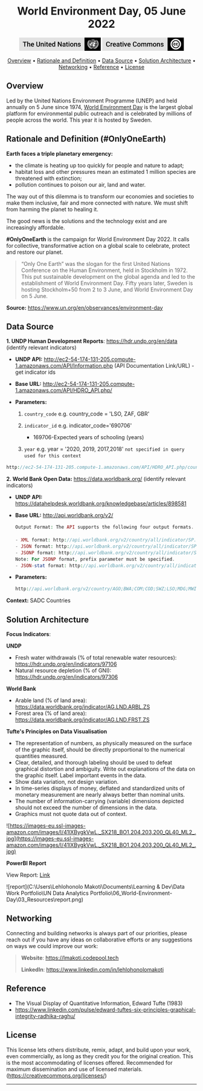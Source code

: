 <h1 align="center">World Environment Day, 05 June 2022</a></h1>

<p align='center'>
<img src="03_Resources/badge_un_title.png" style="height:35px" alt="un_badge" border="0">
<img src="03_Resources/badge_cc_title.png" style="height:35px" alt="cc_badge" border="0">
</p>
<p align="center">
  <a href="#overview">Overview</a> •
  <a href="#Rationale and definition (SDG9c)">Rationale and Definition</a> •
  <a href="#Data Source">Data Source</a> •
  <a href="#Solution Architecture">Solution Architecture</a> •
  <a href="#networking">Networking</a> •
  <a href="#Reference">Reference</a> •
  <a href="#license">License</a>
</p>


## Overview

Led by the United Nations Environment Programme (UNEP) and held annually on 5 June since 1974, [World Environment Day](https://www.unep.org/events/un-day/world-environment-day-2022) is the largest global platform for environmental public outreach and is celebrated by millions of people across the world. This year it is hosted by Sweden.



## Rationale and Definition (#OnlyOneEarth)

**Earth faces a triple planetary emergency:**

- the climate is heating up too quickly for people and nature to adapt;
- habitat loss and other pressures mean an estimated 1 million species are threatened with extinction;
- pollution continues to poison our air, land and water.

The way out of this dilemma is to transform our economies and societies to make them inclusive, fair and more connected with nature. We must shift from harming the planet to healing it.

The good news is the solutions and the technology exist and are increasingly affordable.

**\#OnlyOneEarth** is the campaign for World Environment Day 2022. It calls for collective, transformative action on a global scale to celebrate, protect and restore our planet.

> “Only One Earth” was the slogan for the first United Nations Conference on the Human Environment, held in Stockholm in 1972. This put sustainable development on the global agenda and led to the establishment of World Environment Day. Fifty years later, Sweden is hosting Stockholm+50 from 2 to 3 June, and World Environment Day on 5 June.

**Source:** https://www.un.org/en/observances/environment-day



## Data Source

**1. UNDP Human Development Reports**: https://hdr.undp.org/en/data (identify relevant indicators)

- **UNDP API:** http://ec2-54-174-131-205.compute-1.amazonaws.com/API/Information.php (API Documentation Link/URL) - get indicator ids

- **Base URL:** http://ec2-54-174-131-205.compute-1.amazonaws.com/API/HDRO_API.php/

- **Parameters:**

  1. `country_code` e.g. country_code = 'LSO, ZAF, GBR'
  2. `indicator_id` e.g.  indicator_code='690706'
     - 169706-Expected years of schooling (years)

  3. `year` e.g. year = '2020, 2019, 2017,2018' `not specified in query used for this context`


```php
http://ec2-54-174-131-205.compute-1.amazonaws.com/API/HDRO_API.php/country_code=AGO,BWA,COM,COD,SWZ,LSO,MDG,MWI,MUS,MOZ,NAM,SYC,ZAF,TZA,ZMB,ZWE/indicator_id=46006
```

**2. World Bank Open Data:** https://data.worldbank.org/ (identify relevant indicators)

- **UNDP API:** https://datahelpdesk.worldbank.org/knowledgebase/articles/898581

- **Base URL:** http://api.worldbank.org/v2/

    ```php
    Output Format: The API supports the following four output formats.

    - XML format: http://api.worldbank.org/v2/country/all/indicator/SP.POP.TOTL?format=xml (paginated)
    - JSON format: http://api.worldbank.org/v2/country/all/indicator/SP.POP.TOTL?format=json (paginated)
    - JSONP format: http://api.worldbank.org/v2/country/all/indicator/SP.POP.TOTL?format=jsonP&prefix=Getdata  (invalid response)
    Note: For JSONP format, prefix parameter must be specified.
    - JSON-stat format: http://api.worldbank.org/v2/country/all/indicator/SP.POP.TOTL?format=jsonstat (usable - not paginated)
    ```

- **Parameters:**

    ```php
    http://api.worldbank.org/v2/country/AGO;BWA;COM;COD;SWZ;LSO;MDG;MWI;MUS;MOZ;NAM;SYC;ZAF;TZA;ZMB;ZWE/indicator/AG.LND.ARBL.ZS?format=jsonstat
    ```

    

**Context:** SADC Countries



## Solution Architecture

**Focus Indicators**:

**UNDP**

- Fresh water withdrawals (% of total renewable water resources): https://hdr.undp.org/en/indicators/97106
- Natural resource depletion (% of GNI): https://hdr.undp.org/en/indicators/97306

**World Bank**

- Arable land (% of land area): https://data.worldbank.org/indicator/AG.LND.ARBL.ZS
- Forest area (% of land area): https://data.worldbank.org/indicator/AG.LND.FRST.ZS

**Tufte's Principles on Data Visualisation**

- The representation of numbers, as physically measured on the surface of  the graphic itself, should be directly proportional to the numerical  quantities measured.
- Clear, detailed, and thorough labeling should be used to defeat  graphical distortion and ambiguity. Write out explanations of the data  on the graphic itself. Label important events in the data.
- Show data variation, not design variation. 
- In time-series displays of money, deflated and standardized units of  monetary measurement are nearly always better than nominal units. 
- The number of information-carrying (variable) dimensions depicted should not exceed the number of dimensions in the data. 
- Graphics must not quote data out of context.

![https://images-eu.ssl-images-amazon.com/images/I/41lXBygkVwL._SX218_BO1,204,203,200_QL40_ML2_.jpg](https://images-eu.ssl-images-amazon.com/images/I/41lXBygkVwL._SX218_BO1,204,203,200_QL40_ML2_.jpg)

**PowerBI Report**

View Report: <a href="https://app.powerbi.com/view?r=eyJrIjoiMGEyMzA5YzItYjZiNi00MDc3LWI2OTQtMWFhYmI2YTcyMzQ2IiwidCI6IjBhZGMyNjkxLThlNzAtNDNlZi05MTVjLWE5ZWZiMmIxMGY2YSJ9">Link</a>

![report](C:\Users\Lehlohonolo Makoti\Documents\Learning & Dev\Data Work Portfolio\UN Data Analytics Portfolio\06_World-Environment-Day\03_Resources\report.png)

## Networking

Connecting and building networks is always part of our  priorities, please reach out if you have any ideas on collaborative  efforts or any suggestions on ways we could improve our work:

> **Website**: https://lmakoti.codepool.tech
>
> **LinkedIn**: https://www.linkedin.com/in/lehlohonolomakoti



## Reference 

- The Visual Display of Quantitative Information, Edward Tufte (1983)
- https://www.linkedin.com/pulse/edward-tuftes-six-principles-graphical-integrity-radhika-raghu/

## License

This license lets others distribute, remix, adapt, and build upon your  work, even commercially, as long as they credit you for the original  creation. This is the most accommodating of licenses offered.  Recommended for maximum dissemination and use of licensed materials. (https://creativecommons.org/licenses/)

****
